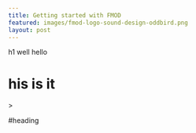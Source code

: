 ```yaml
---
title: Getting started with FMOD
featured: images/fmod-logo-sound-design-oddbird.png 
layout: post
---
```


h1 well hello

<h1> his is it</h1>>

#heading 
